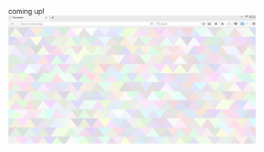 coming up!
![Canvas triangles](https://raw.githubusercontent.com/hosein2398/File-Container/master/Trianles/Capture.JPG)